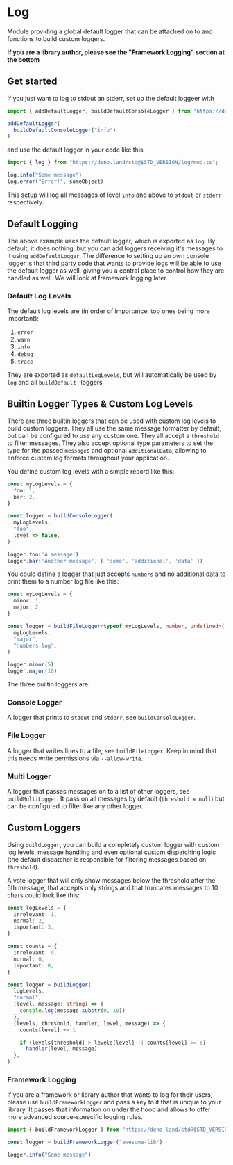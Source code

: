 # Log

Module providing a global default logger that can be attached on to and functions to build custom loggers.

**If you are a library author, please see the "Framework Logging" section at the bottom**

## Get started

If you just want to log to stdout an stderr, set up the default loggeer with

```ts
import { addDefaultLogger, buildDefaultConsoleLogger } from "https://deno.land/std@$STD_VERSION/log/mod.ts";

addDefaultLogger(
  buildDefaultConsoleLogger("info")
)
```

and use the default logger in your code like this

```ts
import { log } from "https://deno.land/std@$STD_VERSION/log/mod.ts";

log.info("Some message")
log.error("Error!", someObject)
```

This setup will log all messages of level `info` and above to `stdout` or `stderr` respectively.

## Default Logging

The above example uses the default logger, which is exported as `log`. By default, it does nothing, but you can
add loggers receiving it's messages to it using `addDefaultLogger`. The difference to setting up an own console
logger is that third party code that wants to provide logs will be able to use the default logger as well, giving
you a central place to control how they are handled as well. We will look at framework logging later.

### Default Log Levels

The default log levels are (in order of importance, top ones being more important):

1. `error`
2. `warn`
3. `info`
4. `debug`
5. `trace`

They are exported as `defaultLogLevels`, but will automatically be used by `log` and all `buildDefault-` loggers

## Builtin Logger Types & Custom Log Levels

There are three builtin loggers that can be used with custom log levels to build custom loggers. They all use the
same message formatter by default, but can be configured to use any custom one. They all accept a `threshold` to filter
messages. They also accept optional type parameters to set the type for the passed `message`s and optional `additionalData`,
allowing to enforce custom log formats throughout your application.

You define custom log levels with a simple record like this:

```ts
const myLogLevels = {
  foo: 1,
  bar: 2,
}

const logger = buildConsoleLogger(
  myLogLevels,
  "foo",
  level => false,
)

logger.foo('A message')
logger.bar('Another message', [ 'some', 'additional', 'data' ])
```

You could define a logger that just accepts `numbers` and no additional data
to print them to a number log file like this:

```ts
const myLogLevels = {
  minor: 1,
  major: 2,
}

const logger = buildFileLogger<typeof myLogLevels, number, undefined>(
  myLogLevels,
  "major",
  "numbers.log",
)

logger.minor(5)
logger.major(10)
```

The three builtin loggers are:

### Console Logger

A logger that prints to `stdout` and `stderr`, see `buildConsoleLogger`.

### File Logger

A logger that writes lines to a file, see `buildFileLogger`. Keep in mind that this
needs write permissions via `--allow-write`.

### Multi Logger

A logger that passes messages on to a list of other loggers, see `buildMultiLogger`. It
pass on all messages by default (`threshold = null`) but can be configured to filter like
any other logger.

## Custom Loggers

Using `buildLogger`, you can build a completely custom logger with custom log levels,
message handling and even optional custom dispatching logic (the default dispatcher 
is responsible for filtering messages based on `threshold`).

A vote logger that will only show messages below the threshold after the 5th message, that accepts only
strings and that truncates messages to 10 chars could look like this:

```ts
const logLevels = {
  irrelevant: 1,
  normal: 2,
  important: 3,
}

const counts = {
  irrelevant: 0,
  normal: 0,
  important: 0,
}

const logger = buildLogger(
  logLevels,
  "normal",
  (level, message: string) => {
    console.log(message.substr(0, 10))
  },
  (levels, threshold, handler, level, message) => {
    counts[level] += 1

    if (levels[threshold] > levels[level] || counts[level] >= 5)
      handler(level, message)
  },
)
```

### Framework Logging

If you are a framework or library author that wants to log for their users, please use
`buildFrameworkLogger` and pass a key to it that is unique to your library. It passes that
information on under the hood and allows to offer more advanced source-speecific logging rules.

```ts
import { buildFrameworkLogger } from "https://deno.land/std@$STD_VERSION/log/mod.ts";

const logger = buildFrameworkLogger("awesome-lib")

logger.info("Some message")
```
